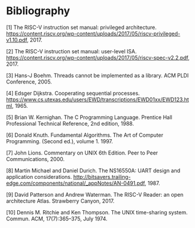 # Bibliography

[1] The RISC-V instruction set manual: privileged architecture. https://content.riscv.org/wp-content/uploads/2017/05/riscv-privileged-v1.10.pdf, 2017.

[2] The RISC-V instruction set manual: user-level ISA. https://content.riscv.org/wp-content/uploads/2017/05/riscv-spec-v2.2.pdf, 2017.

[3] Hans-J Boehm. Threads cannot be implemented as a library. ACM PLDI Conference, 2005.

[4] Edsger Dijkstra. Cooperating sequential processes. https://www.cs.utexas.edu/users/EWD/transcriptions/EWD01xx/EWD123.html, 1965.

[5] Brian W. Kernighan. The C Programming Language. Prentice Hall Professional Technical Reference, 2nd edition, 1988.

[6] Donald Knuth. Fundamental Algorithms. The Art of Computer Programming. (Second ed.),
volume 1. 1997.

[7] John Lions. Commentary on UNIX 6th Edition. Peer to Peer Communications, 2000.

[8] Martin Michael and Daniel Durich. The NS16550A: UART design and application considerations. http://bitsavers.trailing-edge.com/components/national/_appNotes/AN-0491.pdf, 1987.

[9] David Patterson and Andrew Waterman. The RISC-V Reader: an open architecture Atlas. Strawberry Canyon, 2017.

[10] Dennis M. Ritchie and Ken Thompson. The UNIX time-sharing system. Commun. ACM, 17(7):365–375, July 1974.
